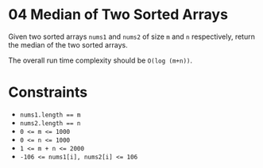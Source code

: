# 04 Median of Two Sorted Arrays

Given two sorted arrays ``nums1`` and ``nums2`` of size ``m`` and ``n`` respectively, return the median of the two sorted arrays.

The overall run time complexity should be ``O(log (m+n))``.

# Constraints
- ``nums1.length == m``
- ``nums2.length == n``
- ``0 <= m <= 1000``
- ``0 <= n <= 1000``
- ``1 <= m + n <= 2000``
- ``-106 <= nums1[i], nums2[i] <= 106``
